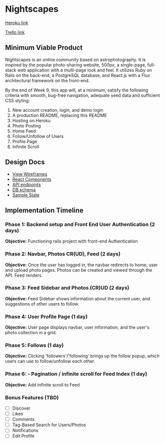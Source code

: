 # Nightscapes

[Heroku link][heroku]

[Trello link][trello]

[heroku]: http://www.herokuapp.com
[trello]: https://trello.com/b/vwohinzI/nightscapes

## Minimum Viable Product

Nightscapes is an online community based on astrophotography. It is inspired by the popular photo-sharing website, 500px, a single-page, full-stack web application with a multi-page look and feel. It utilizes Ruby on Rails on the back-end, a PostgreSQL database, and React.js with a Flux architectural framework on the front-end.

By the end of Week 9, this app will, at a minimum, satisfy the following criteria with smooth, bug-free navigation, adequate seed data and sufficient CSS styling:

  1. New account creation, login, and demo login
  2. A production README, replacing this README
  3. Hosting on Heroku
  4. Photo Posting
  5. Home Feed
  6. Follow/Unfollow of Users
  7. Profile Page
  8. Infinite Scroll

## Design Docs
  * [View Wireframes][wireframes]
  * [React Components][components]
  * [API endpoints][api-endpoints]
  * [DB schema][schema]
  * [Sample State][sample-state]

  [wireframes]: docs/wireframes
  [components]: docs/component-hierarchy.md
  [sample-state]: docs/sample-state.md
  [api-endpoints]: docs/api-endpoints.md
  [schema]: docs/schema.md


## Implementation Timeline

### Phase 1: Backend setup and Front End User Authentication (2 days)

  **Objective:** Functioning rails project with front-end Authentication

### Phase 2: Navbar, Photos CR(UD), Feed (2 days)

  **Objective:** Once the user has logged in, the navbar redirects to home, user and upload photo pages. Photos can be created and viewed through the API. Feed renders.

### Phase 3: Feed Sidebar and Photos (CR)UD (2 days)

  **Objective:** Feed Sidebar shows information about the current user, and suggestions of other users to follow.

### Phase 4: User Profile Page (1 day)

  **Objective:** User page displays navbar, user information, and the user's photo collection in a grid.

### Phase 5: Follows (1 day)

  **Objective:** Clicking 'followers'/'following' brings up the follow popup, which users can use to follow/unfollow each other.

### Phase 6: - Pagination / infinite scroll for Feed Index (1 day)

  **Objective:** Add infinite scroll to Feed


### Bonus Features (TBD)
  - [ ] Discover
  - [ ] Likes
  - [ ] Comments
  - [ ] Tag-Based Search for Users/Photos
  - [ ] Notifications
  - [ ] Edit Profile
